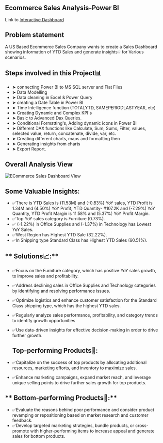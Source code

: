 **Ecommerce Sales Analysis-Power BI**
--------------------------


Link to [Interactive Dashboard](https://www.novypro.com/profile_projects/harshalpatil-1)

**Problem statement**
--------------------------
A US Based Ecommerce Sales Company wants to create a Sales Dashboard showing information of YTD Sales and generate insights💡 for Various scenarios.

Steps involved in this Project📊
--------------------------
- ➤ connecting Power BI to MS SQL server and Flat Files
- ➤ Data Modelling 
- ➤ Data cleaning in Excel & Power Query
- ➤ creating a Date Table in Power BI
- ➤ Time Intelligence function (TOTALYTD, SAMEPERIODLASTYEAR, etc)
- ➤ Creating Dynamic and Complex KPI's
- ➤ Basic to Advanced Dax Queries.
- ➤ Conditional Formatting's, Adding dynamic icons in Power BI
- ➤ Different DAX functions like Calculate, Sum, Sumx, Filter, values, selected value, return, concatenate, divide, var, etc.
- ➤ Creating different charts, maps and formatting then
- ➤ Generating insights from charts
- ➤ Export Report.

**Overall Analysis View**
--------------------------
![ECommerce Sales Dashboard View](https://drive.google.com/file/d/1fx_IBWuXAEu6xg6i4PMjFAnK16D6APio/view?usp=drivesdk)

**Some Valuable Insights:**
--------------------------
- ✅There is YTD Sales is (11.53M) and (-0.83%) YoY sales, YTD Profit is 1.34M and (4.50%) YoY Profit, YTD Quantity- #107.2K and (-7.29%) YoY Quantity, YTD Profit Margin is     11.58% and (5.37%) YoY Profit Margin.
- ✅Top YoY sales category is Furniture (0.73%).
- ✅ (-1.22%) in Office Supplies and (-1.37%) in Technology has Lowest YoY Sales.
- ✅West Region has Highest YTD Sale (32.22%).
- ✅In Shipping type Standard Class has Highest YTD Sales (60.51%).

 ** Solutions📈:**
 --------------------------
- ✅Focus on the Furniture category, which has positive YoY sales growth, to improve sales and profitability.
- ✅Address declining sales in Office Supplies and Technology categories by identifying and resolving performance issues.
- ✅Optimize logistics and enhance customer satisfaction for the Standard Class shipping type, which has the highest YTD sales.
- ✅Regularly analyze sales performance, profitability, and category trends to identify growth opportunities.
- ✅Use data-driven insights for effective decision-making in order to drive further growth.

  **Top-performing Products🎯:**
  --------------------------
- ✅Capitalize on the success of top products by allocating additional resources, marketing efforts, and inventory to maximize sales.
- ✅Enhance marketing campaigns, expand market reach, and leverage unique selling points to drive further sales growth for top products.

 ** Bottom-performing Products🎯:**
  --------------------------
- ✅Evaluate the reasons behind poor performance and consider product revamping or repositioning based on market research and customer feedback.
- ✅Develop targeted marketing strategies, bundle products, or cross-promote with higher-performing items to increase appeal and generate sales for bottom products.

